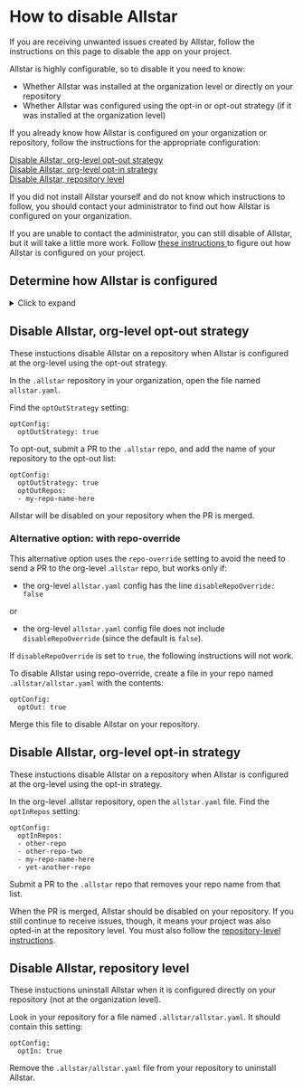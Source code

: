 # How to disable Allstar 
If you are receiving unwanted issues created by Allstar, follow the instructions on this page to disable the app on your project. 

Allstar is highly configurable, so to disable it you need to know:

-  Whether Allstar was installed at the organization level or directly on your
    repository
-  Whether Allstar was configured using the opt-in or opt-out strategy 
  (if it was installed at the organization level)

If you already know how Allstar is configured on your organization or repository,
follow the instructions for the appropriate configuration:

[Disable Allstar, org-level opt-out strategy](#disable-allstar-org-level-opt-out-strategy)  
[Disable Allstar, org-level opt-in strategy](#disable-allstar-org-level-opt-in-strategy)  
[Disable Allstar, repository level](#disable-allstar-repository-level)

If you did not install Allstar yourself and do not know which instructions to
follow, you should contact your administrator to find out how Allstar is
configured on your organization.

If you are unable to contact the administrator, you can still disable of
Allstar, but it will take a little more work. Follow [these instructions
](#determine-how-allstar-is-configured)to figure out how Allstar is configured on your project. 

## Determine how Allstar is configured
<details>
  <summary>Click to expand</summary>

Follow these instructions if you are unable to contact your administrator to
find out how Allstar is configured on your organization or repository.

In your organization, find the repository named `.allstar`. 

In the `.allstar` repository, find the file named `allstar.yaml.`

In that file, look for a setting that says:

```
    optConfig:

      optOutStrategy: 
```

-  If `optOutStrategy` is set to `true`, follow the [opt-out strategy
    instructions](#disable-allstar-org-level-opt-out-strategy).

-  If `optOutStrategy` is set to `false`, follow the [opt-in strategy
    instructions](#disable-allstar-org-level-opt-in-strategy).

If this setting, file, or repository does not exist, it means that your project has been opted-in elsewhere and you will need to determine where:

Check the org-level `allstar.yaml` file for your repo. It may look like this:

```
optConfig:
  optInRepos:
  - other-repo
  - other-repo-two
  - my-repo-name-here
  - yet-another-repo
```

If your repository is on the `optInRepos` list, follow the [opt-in strategy
instructions](#disable-allstar-org-level-opt-in-strategy).  
    
If your repository is not listed in the allstar.yaml file, it means Allstar is
configured directly on your repository. Follow the [repository-level instuctions](#disable-allstar-repository-level).
</details>

## Disable Allstar, org-level opt-out strategy

These instuctions disable Allstar on a repository when Allstar is configured at the org-level using the opt-out strategy. 
   
In the `.allstar` repository in your organization, open the file named
`allstar.yaml`.   

Find the `optOutStrategy` setting: 

```
optConfig:
  optOutStrategy: true
```

To opt-out, submit a PR to the `.allstar` repo, and add the name of your
repository to the opt-out list:

```
optConfig:
  optOutStrategy: true
  optOutRepos:
  - my-repo-name-here
```

Allstar will be disabled on your repository when the PR is merged. 

### Alternative option: with repo-override

This alternative option uses the `repo-override` setting to avoid the need to
send a PR to the org-level .`allstar` repo, but works only if:

-  the org-level `allstar.yaml` config has the line `disableRepoOverride:
    false` 

or 

-  the org-level `allstar.yaml` config file does not include
    `disableRepoOverride` (since the default is `false`).

If `disableRepoOverride` is set to `true`, the following instructions will not
work.  

To disable Allstar using repo-override, create a file in your repo named
`.allstar/allstar.yaml` with the contents:

```
optConfig:
  optOut: true
```

Merge this file to disable Allstar on your repository. 

## Disable Allstar, org-level opt-in strategy

These instuctions disable Allstar on a repository when Allstar is configured at the org-level using the opt-in strategy. 

In the org-level .allstar repository, open the `allstar.yaml` file. Find the
`optInRepos` setting:

```
optConfig:
  optInRepos:
  - other-repo
  - other-repo-two
  - my-repo-name-here
  - yet-another-repo
```

Submit a PR to the `.allstar` repo that removes your repo name from that list.  

When the PR is merged, Allstar should be disabled on your repository. If you still continue to receive issues, though, it means your project was also opted-in at the repository level. You must also follow the [repository-level instructions](disable-allstar-repository-level). 

## Disable Allstar, repository level
These instuctions uninstall Allstar when it is configured directly on your repository (not at the organization level). 

Look in your repository for a file named `.allstar/allstar.yaml`. It
    should contain this setting:

```
optConfig:
  optIn: true
```

Remove the `.allstar/allstar.yaml` file from your repository to
    uninstall Allstar.
